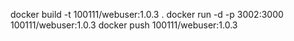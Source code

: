 docker build -t 100111/webuser:1.0.3 .
docker run -d -p 3002:3000 100111/webuser:1.0.3
docker push 100111/webuser:1.0.3
